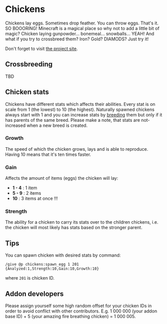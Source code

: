# Chickens

Chickens lay eggs. Sometimes drop feather. You can throw eggs. 
That's it. SO BOOORING! 
Minecraft is a magical place so why not to add a little bit of magic? 
Chicken laying gunpowder... bonemeal... snowballs... YEAH! 
And what if you try to crossbreed them? Iron? Gold? DIAMODS? Just try it!

Don't forget to visit [the project site](https://minecraft.curseforge.com/projects/chickens).

## Crossbreeding

TBD

## Chicken stats

Chickens have different stats which affects their abilities. 
Every stat is on scale from 1 (the lowest) to 10 (the highest).
Naturally spawned chickens always start with 1 and you can increase stats by [breeding](#crossbreeding) them but only if it has parents of the same breed.
Please make a note, that stats are not-increased when a new breed is created.

### Growth

The speed of which the chicken grows, lays and is able to reproduce. 
Having 10 means that it's ten times faster.

### Gain

Affects the amount of items (eggs) the chicken will lay:
* __1 - 4__ : 1 item
* __5 - 9__ : 2 items
* __10__ : 3 items at once !!!

### Strength

The ability for a chicken to carry its stats over to the children chickens, i.e. the chicken will most likely has stats based on the stronger parent.

## Tips

You can spawn chicken with desired stats by command:
```
/give @p chickens:spawn_egg 1 201 {Analyzed:1,Strength:10,Gain:10,Growth:10}
```
where ```201``` is chicken ID.
  
## Addon developers

Please assign yourself some high random offset for your chicken IDs in order to avoid conflict with other contributors.
E.g. 1 000 000 (your addon base ID) + 5 (your amazing fire breathing chicken) = 1 000 005.